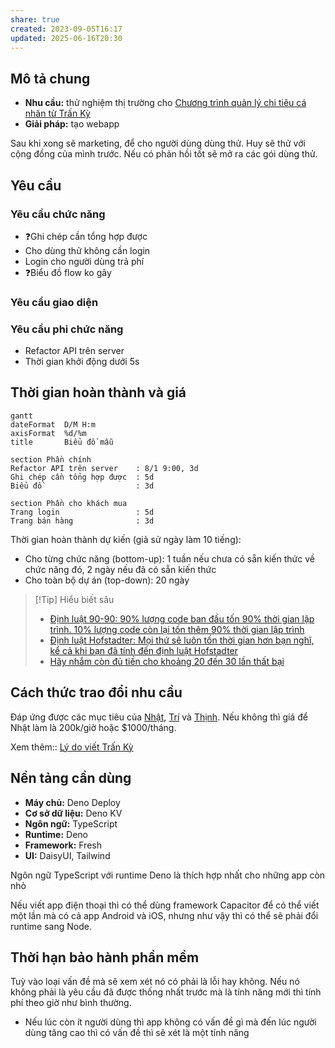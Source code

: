 ```yaml
---
share: true
created: 2023-09-05T16:17
updated: 2025-06-16T20:30
---
```

## Mô tả chung
- **Nhu cầu:** thử nghiệm thị trường cho [Chương trình quản lý chi tiêu cá nhân từ Trấn Kỳ](../../../../%F0%9F%93%9CT%C3%A0i%20nguy%C3%AAn/Ch%E1%BB%8Dn%20s%E1%BA%A3n%20ph%E1%BA%A9m%20ph%C3%B9%20h%E1%BB%A3p/Ch%C6%B0%C6%A1ng%20tr%C3%ACnh%20qu%E1%BA%A3n%20l%C3%BD%20ti%E1%BB%81n/5%20T%C3%AAn%20ch%C6%B0%C6%A1ng%20tr%C3%ACnh/App%20qu%E1%BA%A3n%20l%C3%BD%20chi%20ti%C3%AAu/Ch%C6%B0%C6%A1ng%20tr%C3%ACnh%20qu%E1%BA%A3n%20l%C3%BD%20chi%20ti%C3%AAu%20c%C3%A1%20nh%C3%A2n%20t%E1%BB%AB%20Tr%E1%BA%A5n%20K%E1%BB%B3.md)
- **Giải pháp:** tạo webapp 

Sau khi xong sẽ marketing, để cho người dùng dùng thử. Huy sẽ thử với cộng đồng của mình trước. Nếu có phản hồi tốt sẽ mở ra các gói dùng thử.

## Yêu cầu
### Yêu cầu chức năng
- ❓Ghi chép cần tổng hợp được
- Cho dùng thử không cần login
- Login cho người dùng trả phí
- ❓Biểu đồ flow ko gãy

### Yêu cầu giao diện 

### Yêu cầu phi chức năng
- Refactor API trên server
- Thời gian khởi động dưới 5s

## Thời gian hoàn thành và giá
```mermaid
gantt
dateFormat  D/M H:m
axisFormat  %d/%m
title       Biểu đồ mẫu

section Phần chính
Refactor API trên server    : 8/1 9:00, 3d
Ghi chép cần tổng hợp được  : 5d 
Biểu đồ                     : 3d

section Phần cho khách mua
Trang login                 : 5d 
Trang bán hàng              : 3d
```
Thời gian hoàn thành dự kiến (giả sử ngày làm 10 tiếng): 
- Cho từng chức năng (bottom-up): 1 tuần nếu chưa có sẵn kiến thức về chức năng đó, 2 ngày nếu đã có sẵn kiến thức
- Cho toàn bộ dự án (top-down): 20 ngày

> [!Tip] Hiểu biết sâu
> - [Định luật 90-90: 90% lượng code ban đầu tốn 90% thời gian lập trình. 10% lượng code còn lại tốn thêm 90% thời gian lập trình]() 
> - [Định luật Hofstadter: Mọi thứ sẽ luôn tốn thời gian hơn bạn nghĩ, kể cả khi bạn đã tính đến định luật Hofstadter]()
> - [Hãy nhắm còn đủ tiền cho khoảng 20 đến 30 lần thất bại]()
 
## Cách thức trao đổi nhu cầu
Đáp ứng được các mục tiêu của [Nhật](../C%C5%A9/4%20Th%C3%A0nh%20ph%E1%BA%A9m/%C4%90%E1%BB%99i%20ng%C5%A9/Nh%E1%BA%ADt.md), [Trí](%F0%9F%93%90D%E1%BB%B1%20%C3%A1n/Gi%C3%BAp%20nhau%20tho%C3%A1t%20n%E1%BB%A3/Kh%C3%A1ch%20h%C3%A0ng/Kendy/Kendy%20c%E1%BA%A7n%20g%C3%AC.md) và [Thịnh](../C%C5%A9/4%20Th%C3%A0nh%20ph%E1%BA%A9m/%C4%90%E1%BB%99i%20ng%C5%A9/Th%E1%BB%8Bnh.md). Nếu không thì giá để Nhật làm là 200k/giờ hoặc $1000/tháng.

Xem thêm:: [Lý do viết Trấn Kỳ](../C%C5%A9/9%20Blog/L%C3%BD%20do%20vi%E1%BA%BFt%20Tr%E1%BA%A5n%20K%E1%BB%B3.md)

## Nền tảng cần dùng
- **Máy chủ:** Deno Deploy
- **Cơ sở dữ liệu:** Deno KV
- **Ngôn ngữ:** TypeScript
- **Runtime:** Deno
- **Framework:** Fresh
- **UI:** DaisyUI, Tailwind 

Ngôn ngữ TypeScript với runtime Deno là thích hợp nhất cho những app còn nhỏ

Nếu viết app điện thoại thì có thể dùng framework Capacitor để có thể viết một lần mà có cả app Android và iOS, nhưng như vậy thì có thể sẽ phải đổi runtime sang Node. 

## Thời hạn bảo hành phần mềm
Tuỳ vào loại vấn đề mà sẽ xem xét nó có phải là lỗi hay không. Nếu nó không phải là yêu cầu đã được thống nhất trước mà là tính năng mới thì tính phí theo giờ như bình thường.
- Nếu lúc còn ít người dùng thì app không có vấn đề gì mà đến lúc người dùng tăng cao thì có vấn đề thì sẽ xét là một tính năng